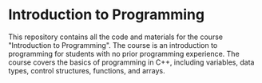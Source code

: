 # Introduction to Programming
This repository contains all the code and materials for the course "Introduction to Programming". The course is an introduction to programming for students with no prior programming experience. The course covers the basics of programming in C++, including variables, data types, control structures, functions, and arrays.
